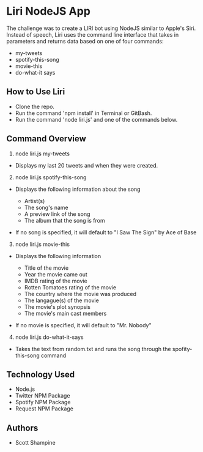 # Liri NodeJS App

The challenge was to create a LIRI bot using NodeJS similar to Apple's Siri. Instead of speech, Liri uses the command line interface that takes in parameters and returns data based on one of four commands:

* my-tweets
* spotify-this-song
* movie-this
* do-what-it says

## How to Use Liri

* Clone the repo.
* Run the command 'npm install' in Terminal or GitBash.
* Run the command 'node liri.js' and one of the commands below.

## Command Overview

1. node liri.js my-tweets

* Displays my last 20 tweets and when they were created.

2. node liri.js spotify-this-song <song name>

* Displays the following information about the song
  * Artist(s)
  * The song's name
  * A preview link of the song
  * The album that the song is from

* If no song is specified, it will default to "I Saw The Sign" by Ace of Base

3. node liri.js movie-this <movie name>

* Displays the following information
  * Title of the movie
  * Year the movie came out
  * IMDB rating of the movie
  * Rotten Tomatoes rating of the movie
  * The country where the movie was produced
  * The langague(s) of the movie
  * The movie's plot synopsis
  * The movie's main cast members

* If no movie is specified, it will default to "Mr. Nobody"

4. node liri.js do-what-it-says

* Takes the text from random.txt and runs the song through the spofity-this-song command

## Technology Used

* Node.js
* Twitter NPM Package 
* Spotify NPM Package
* Request NPM Package

## Authors

* Scott Shampine
